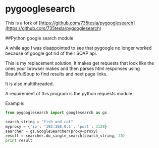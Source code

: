 # pygooglesearch

This is a fork of [https://github.com/735tesla/pygooglesearch](https://github.com/735tesla/pygooglesearch)

##Python google search module

A while ago I was disappointed to see that pygoogle no longer worked because of google got rid of their SOAP api.

This is my replacement solution. It makes get requests that look like the ones your browser makes and then parses html responses using BeautifulSoup to find results and next page links.

It is also multithreaded.

A requirement of this program is the python requests module.


Example:

```python
from pygooglesearch import googlesearch as gs

search_string = "fish and cat"
myproxy = {'ip': '192.168.0.1', 'port': 3128}
searcher = gs.GoogleSearcher(proxy=proxy)
result = searcher.do_single_search(search_string, 20)
print result
```
